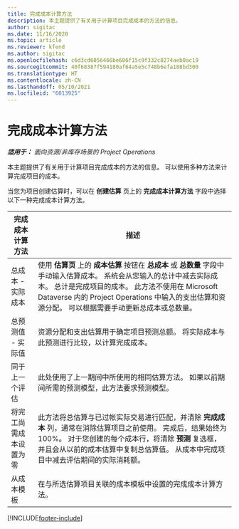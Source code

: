 ```yaml
---
title: 完成成本计算方法
description: 本主题提供了有关用于计算项目完成成本的方法的信息。
author: sigitac
ms.date: 11/16/2020
ms.topic: article
ms.reviewer: kfend
ms.author: sigitac
ms.openlocfilehash: c6d3cd6056466be686f15c9f332c8274aeb0ac19
ms.sourcegitcommit: 40f68387f594180af64a5e5c748b6efa188bd300
ms.translationtype: HT
ms.contentlocale: zh-CN
ms.lasthandoff: 05/10/2021
ms.locfileid: "6013925"
---
```

# <a name="cost-to-complete-methods"></a>完成成本计算方法

_**适用于：** 面向资源/非库存场景的 Project Operations_

本主题提供了有关用于计算项目完成成本的方法的信息。 可以使用多种方法来计算完成项目的成本。 

当您为项目创建估算时，可以在 **创建估算** 页上的 **完成成本计算方法** 字段中选择以下一种完成成本计算方法。

| 完成成本计算方法    | 描述                                                                                                                                                                                                                                                                                                                                                                                                                                                                                        |
|------------------------------|----------------------------------------------------------------------------------------------------------------------------------------------------------------------------------------------------------------------------------------------------------------------------------------------------------------------------------------------------------------------------------------------------------------------------------------------------------------------------------------------------|
| 总成本 - 实际成本            | 使用 **估算页** 上的 **成本估算** 按钮在 **总成本** 或 **总数量** 字段中手动输入估算成本。 系统会从您输入的总计中减去实际成本。 总计是完成项目的成本。 此方法不使用在 Microsoft Dataverse 内的 Project Operations 中输入的支出估算和资源分配。 可以根据需要手动更新总成本或总数量。  |
| 总预测值 - 实际值        | 资源分配和支出估算用于确定项目预测总额。 将实际成本与此预测进行比较，以计算完成成本。                                                                                                                                                                                                                                                                          |
| 同于上一个评估         | 此处使用了上一期间中所使用的相同估算方法。 如果以前期间所需的预测模型，此方法要求预测模型。                                                                                                                                                                                                                                                                                                                           |
| 将完工尚需成本设置为零 | 此方法将总估算与已过帐实际交易进行匹配，并清除 **完成成本** 列，通常在消除估算项目之前使用。 完成后，结果始终为 100%。 对于您创建的每个成本行，将清除 **预测** 复选框，并且会从以前的成本估算中复制总估算值。 从成本中完成项目中减去评估期间的实际消耗额。              |
| 从成本模板           | 在与所选估算项目关联的成本模板中设置的完成成本计算方法。                                                                                                                                                                                                                                                                                                                                                                          |


[!INCLUDE[footer-include](../includes/footer-banner.md)]